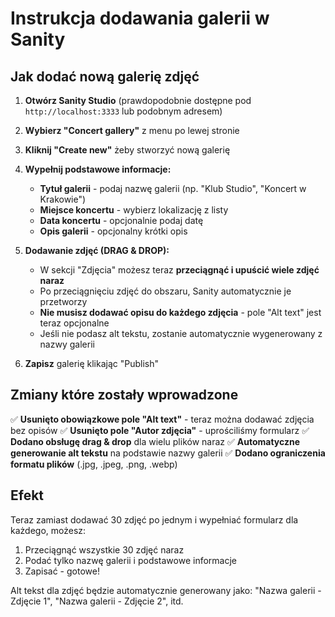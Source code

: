 # Instrukcja dodawania galerii w Sanity

## Jak dodać nową galerię zdjęć

1. **Otwórz Sanity Studio** (prawdopodobnie dostępne pod `http://localhost:3333` lub podobnym adresem)

2. **Wybierz "Concert gallery"** z menu po lewej stronie

3. **Kliknij "Create new"** żeby stworzyć nową galerię

4. **Wypełnij podstawowe informacje:**
   - **Tytuł galerii** - podaj nazwę galerii (np. "Klub Studio", "Koncert w Krakowie")
   - **Miejsce koncertu** - wybierz lokalizację z listy
   - **Data koncertu** - opcjonalnie podaj datę
   - **Opis galerii** - opcjonalny krótki opis

5. **Dodawanie zdjęć (DRAG & DROP):**
   - W sekcji "Zdjęcia" możesz teraz **przeciągnąć i upuścić wiele zdjęć naraz**
   - Po przeciągnięciu zdjęć do obszaru, Sanity automatycznie je przetworzy
   - **Nie musisz dodawać opisu do każdego zdjęcia** - pole "Alt text" jest teraz opcjonalne
   - Jeśli nie podasz alt tekstu, zostanie automatycznie wygenerowany z nazwy galerii

6. **Zapisz** galerię klikając "Publish"

## Zmiany które zostały wprowadzone

✅ **Usunięto obowiązkowe pole "Alt text"** - teraz można dodawać zdjęcia bez opisów
✅ **Usunięto pole "Autor zdjęcia"** - uprościliśmy formularz
✅ **Dodano obsługę drag & drop** dla wielu plików naraz
✅ **Automatyczne generowanie alt tekstu** na podstawie nazwy galerii
✅ **Dodano ograniczenia formatu plików** (.jpg, .jpeg, .png, .webp)

## Efekt

Teraz zamiast dodawać 30 zdjęć po jednym i wypełniać formularz dla każdego, możesz:
1. Przeciągnąć wszystkie 30 zdjęć naraz
2. Podać tylko nazwę galerii i podstawowe informacje
3. Zapisać - gotowe!

Alt tekst dla zdjęć będzie automatycznie generowany jako: "Nazwa galerii - Zdjęcie 1", "Nazwa galerii - Zdjęcie 2", itd.
